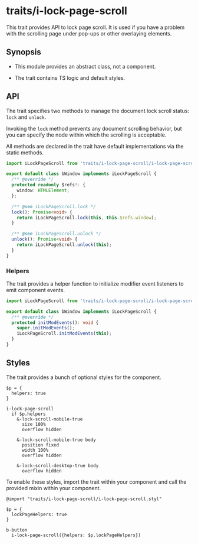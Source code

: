 # traits/i-lock-page-scroll

This trait provides API to lock page scroll.
It is used if you have a problem with the scrolling page under pop-ups or other overlaying elements.

## Synopsis

* This module provides an abstract class, not a component.

* The trait contains TS logic and default styles.

## API

The trait specifies two methods to manage the document lock scroll status: `lock` and `unlock`.

Invoking the `lock` method prevents any document scrolling behavior,
but you can specify the node within which the scrolling is acceptable.

All methods are declared in the trait have default implementations via the static methods.

```typescript
import iLockPageScroll from 'traits/i-lock-page-scroll/i-lock-page-scroll';

export default class bWindow implements iLockPageScroll {
  /** @override */
  protected readonly $refs!: {
    window: HTMLElement;
  };

  /** @see iLockPageScroll.lock */
  lock(): Promise<void> {
    return iLockPageScroll.lock(this, this.$refs.window);
  }

  /** @see iLockPageScroll.unlock */
  unlock(): Promise<void> {
    return iLockPageScroll.unlock(this);
  }
}
```

### Helpers

The trait provides a helper function to initialize modifier event listeners to emit component events.

```typescript
import iLockPageScroll from 'traits/i-lock-page-scroll/i-lock-page-scroll';

export default class bWindow implements iLockPageScroll {
  /** @override */
  protected initModEvents(): void {
    super.initModEvents();
    iLockPageScroll.initModEvents(this);
  }
}
```

## Styles

The trait provides a bunch of optional styles for the component.

```stylus
$p = {
  helpers: true
}

i-lock-page-scroll
  if $p.helpers
    &-lock-scroll-mobile-true
      size 100%
      overflow hidden

    &-lock-scroll-mobile-true body
      position fixed
      width 100%
      overflow hidden

    &-lock-scroll-desktop-true body
      overflow hidden
```

To enable these styles, import the trait within your component and call the provided mixin within your component.

```stylus
@import "traits/i-lock-page-scroll/i-lock-page-scroll.styl"

$p = {
  lockPageHelpers: true
}

b-button
  i-lock-page-scroll({helpers: $p.lockPageHelpers})
```
